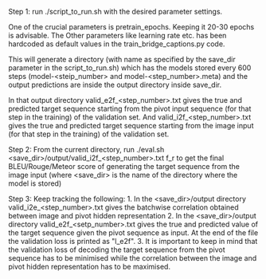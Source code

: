 Step 1: 
run ./script_to_run.sh with the desired parameter settings. 

One of the crucial parameters is pretrain_epochs. Keeping it 20-30 epochs is advisable. The Other parameters like learning rate etc. has been hardcoded as default values in the train_bridge_captions.py code.

This will generate a directory (with name as specified by the save_dir parameter in the script_to_run.sh) which has the models stored every 600 steps (model-<steip_number> and model-<step_number>.meta) and the output predictions are inside the output directory inside save_dir. 

In that output directory valid_e2f_<step_number>.txt gives the true and predicted target sequence starting from the pivot input sequence (for that step in the training) of the validation set. And valid_i2f_<step_number>.txt gives the true and predicted target sequence starting from the image input (for that step in the training) of the validation set.

Step 2: From the current directory, run ./eval.sh <save_dir>/output/valid_i2f_<step_number>.txt f_r to get the final BLEU/Rouge/Meteor score of generating the target sequence from the image input (where <save_dir> is the name of the directory where the model is stored)

Step 3: Keep tracking the following:
        1. In the <save_dir>/output directory valid_i2e_<step_number>.txt gives the batchwise correlation obtained between image and pivot hidden representation
        2. In the <save_dir>/output directory valid_e2f_<setp_number>.txt gives the true and predicted value of the target sequence given the pivot sequence as input. At the end of the file the validation loss is printed as "l_e2f".
        3. It is important to keep in mind that the validation loss of decoding the target sequence from the pivot sequence has to be minimised while the correlation between the image and pivot hidden representation has to be maximised.

